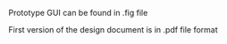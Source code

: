 Prototype GUI can be found in .fig file

First version of the design document is in .pdf file format
